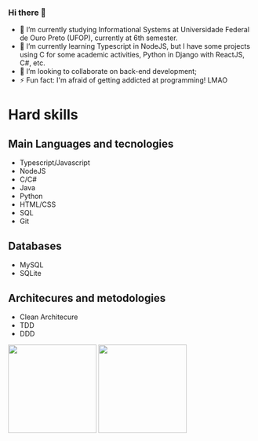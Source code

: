 ### Hi there 👋
<!--
**gabriel-abn/gabriel-abn** is a ✨ _special_ ✨ repository because its `README.md` (this file) appears on your GitHub profile.

Here are some ideas to get you started:
-->

- 🔭 I’m currently studying Informational Systems at Universidade Federal de Ouro Preto (UFOP), currently at 6th semester.
- 🌱 I’m currently learning Typescript in NodeJS, but I have some projects using C for some academic activities, Python in Django with ReactJS, C#, etc.
- 👯 I’m looking to collaborate on back-end development;
- ⚡ Fun fact: I'm afraid of getting addicted at programming! LMAO 

# Hard skills

## Main Languages and tecnologies
- Typescript/Javascript
- NodeJS
- C/C#
- Java
- Python
- HTML/CSS
- SQL
- Git

## Databases
- MySQL
- SQLite

## Architecures and metodologies
- Clean Architecure
- TDD
- DDD

<div style="display:inline-block;flex-direction:row;justify-content:space-between;">
  <img height="180em" src="https://github-readme-stats.vercel.app/api?username=gabriel-abn&show_icons=true&theme=synthwave"/>
  <img height="180em" src="https://github-readme-stats.vercel.app/api/top-langs/?username=gabriel-abn&show_icons=true&theme=synthwave&layout=compact"/>
</div>


<!-- ![Anurag's GitHub stats](https://github-readme-stats.vercel.app/api?username=gabriel-abn&show_icons=true&theme=radical) -->

<!-- [![Top Langs](https://github-readme-stats.vercel.app/api/top-langs/?username=gabriel-abn&show_icons=true&theme=radical&layout=compact)](https://github.com/anuraghazra/github-readme-stats) -->
